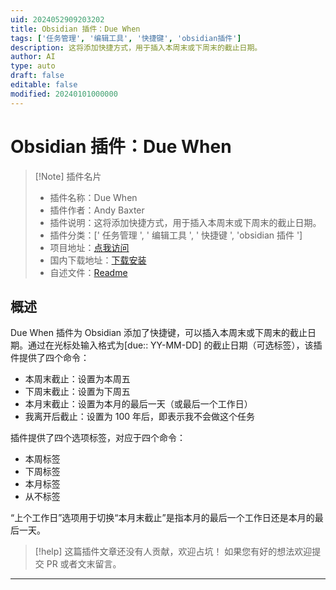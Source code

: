 ```yaml
---
uid: 2024052909203202
title: Obsidian 插件：Due When
tags: ['任务管理', '编辑工具', '快捷键', 'obsidian插件']
description: 这将添加快捷方式，用于插入本周末或下周末的截止日期。
author: AI
type: auto
draft: false
editable: false
modified: 20240101000000
---
```


# Obsidian 插件：Due When

> [!Note] 插件名片
> - 插件名称：Due When
> - 插件作者：Andy Baxter
> - 插件说明：这将添加快捷方式，用于插入本周末或下周末的截止日期。
> - 插件分类：[' 任务管理 ', ' 编辑工具 ', ' 快捷键 ', 'obsidian 插件 ']
> - 项目地址：[点我访问](https://github.com/andrewbaxter439/due-when)
> - 国内下载地址：[下载安装](https://pkmer.cn/products/plugin/pluginMarket/?due-when)
> - 自述文件：[Readme](https://ghproxy.net/https://raw.githubusercontent.com/andrewbaxter439/due-when/master/README.md)

## 概述

Due When 插件为 Obsidian 添加了快捷键，可以插入本周末或下周末的截止日期。通过在光标处输入格式为\[due:: YY-MM-DD\] 的截止日期（可选标签），该插件提供了四个命令：

- 本周末截止：设置为本周五
- 下周末截止：设置为下周五
- 本月末截止：设置为本月的最后一天（或最后一个工作日）
- 我离开后截止：设置为 100 年后，即表示我不会做这个任务

插件提供了四个选项标签，对应于四个命令：

- 本周标签
- 下周标签
- 本月标签
- 从不标签

“上个工作日”选项用于切换“本月末截止”是指本月的最后一个工作日还是本月的最后一天。

> [!help]
> 这篇插件文章还没有人贡献，欢迎占坑！
> 如果您有好的想法欢迎提交 PR 或者文末留言。

---



